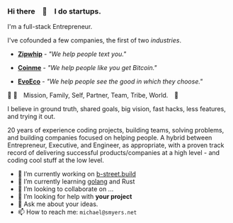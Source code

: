 ### Hi there 👋 I do startups.
 
 I'm a full-stack Entrepreneur. 
  
 I've cofounded a few companies, the first of two _industries_.

   * **[Zipwhip](https://www.zipwhip.com)** - _"We help people text you."_
   
   * **[Coinme](https://www.coinme.com)** - _"We help people like you get Bitcoin."_
   
   * **[EvoEco](https://www.evoeco.com)** - _"We help people see the good in which they choose."_
 
 🔭 🤔 Mission, Family, Self, Partner, Team, Tribe, World. 🌱

I believe in ground truth, shared goals, big vision, fast hacks, less features, and trying it out.

20 years of experience coding projects, building teams, solving problems, and building companies focused on helping people. A hybrid between Entrepreneur, Executive, and Engineer, as appropriate, with a proven track record of delivering successful products/companies at a high level - and coding cool stuff at the low level.

- 🔭 I’m currently working on [b-street.build](https://b-street.build)
- 🌱 I’m currently learning [golang](https://go.dev/) and Rust
- 👯 I’m looking to collaborate on ...
- 🤔 I’m looking for help with **your project**
- 💬 Ask me about your ideas.
- 📫 How to reach me: `michael@smyers.net`

<!--
**msmyers/msmyers** is a ✨ _special_ ✨ repository because its `README.md` (this file) appears on your GitHub profile.

Here are some ideas to get you started:

- 🔭 I’m currently working on 
- 🔭 I’m currently working on ...
- 🌱 I’m currently learning ...
- 👯 I’m looking to collaborate on ...
- 🤔 I’m looking for help with ...
- 💬 Ask me about ...
- 📫 How to reach me: ...
- 😄 Pronouns: ...

-->
